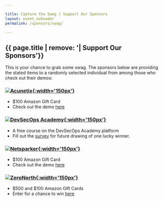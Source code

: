 ```yaml
---

title: Capture the Swag | Support Our Sponsors
layout: event_noheader
permalink: /sponsors/swag/

---
```


## {{ page.title | remove: '| Support Our Sponsors'}}

This is your chance to grab some swag.  The sponsors below are providing the stated items to a randomly selected individual from among those who check out their demos:

### [![Acunetix](https://owasp.org/assets/images/corp-member-logo/acunetix.png){:width='150px'}](https://www.acunetix.com/?utm_source=tradeshow&utm_medium=event&utm_campaign=owaspvirtualappsec20)
* $100 Amazon Gift Card
* Check out the demo [here](https://www.acunetix.com/?utm_source=tradeshow&utm_medium=event&utm_campaign=owaspvirtualappsec20)

### [![DevSecOps Academy](https://owasp.org/assets/images/corp-member-logo/devsecopsacad.png){:width='150px'}](https://us20.list-manage.com/survey?u=df838d09f83cf22ff57a71110&id=b37d5ed935)
* A free course on the DevSecOps Academy platform
* Fill out the [survey]( https://us20.list-manage.com/survey?u=df838d09f83cf22ff57a71110&id=b37d5ed935) for future drawing of one lucky winner.

### [![Netsparker](https://owasp.org/assets/images/corp-member-logo/netsparker.png){:width='150px'}](https://www.netsparker.com/?utm_source=tradeshow&utm_medium=event&utm_campaign=owaspvirtualappsec20)
* $100 Amazon Gift Card
* Check out the demo [here](https://www.netsparker.com/?utm_source=tradeshow&utm_medium=event&utm_campaign=owaspvirtualappsec20)

### [![ZeroNorth](https://owasp.org/assets/images/corp-member-logo/zeronorth.png){:width='150px'}](https://www.zeronorth.io/owasp-virtual-appsec-day/)
* $500 and $100 Amazon Gift Cards
* Enter for a chance to win [here](https://www.zeronorth.io/owasp-virtual-appsec-day/) 
